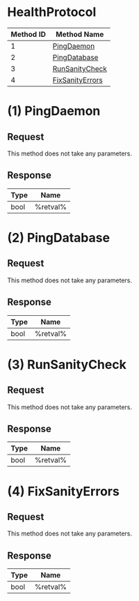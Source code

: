 # HealthProtocol

| Method ID | Method Name |
|-----------|-------------|
| 1 | [PingDaemon](#1-pingdaemon) |
| 2 | [PingDatabase](#2-pingdatabase) |
| 3 | [RunSanityCheck](#3-runsanitycheck) |
| 4 | [FixSanityErrors](#4-fixsanityerrors) |

# (1) PingDaemon

## Request
This method does not take any parameters.

## Response

| Type | Name |
|------|------|
| bool | %retval% |

# (2) PingDatabase

## Request
This method does not take any parameters.

## Response

| Type | Name |
|------|------|
| bool | %retval% |

# (3) RunSanityCheck

## Request
This method does not take any parameters.

## Response

| Type | Name |
|------|------|
| bool | %retval% |

# (4) FixSanityErrors

## Request
This method does not take any parameters.

## Response

| Type | Name |
|------|------|
| bool | %retval% |
